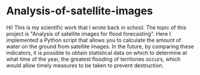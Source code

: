 # Analysis-of-satellite-images

Hi! This is my scientific work that I wrote back in school. The topic of this project is "Analysis of satellite images for flood forecasting". 
Here I implemented a Python script that allows you to calculate the amount of water on the ground from satellite images. In the future, 
by comparing these indicators, it is possible to obtain statistical data on which to determine at what time of the year, 
the greatest flooding of territories occurs, which would allow timely measures to be taken to prevent destruction.
